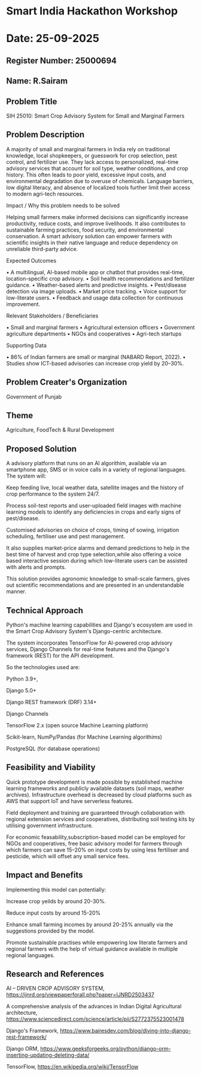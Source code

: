 # Smart India Hackathon Workshop
# Date: 25-09-2025
## Register Number: 25000694
## Name: R.Sairam
## Problem Title
SIH 25010: Smart Crop Advisory System for Small and Marginal Farmers
## Problem Description
A majority of small and marginal farmers in India rely on traditional knowledge, local shopkeepers, or guesswork for crop selection, pest control, and fertilizer use. They lack access to personalized, real-time advisory services that account for soil type, weather conditions, and crop history. This often leads to poor yield, excessive input costs, and environmental degradation due to overuse of chemicals. Language barriers, low digital literacy, and absence of localized tools further limit their access to modern agri-tech resources.

Impact / Why this problem needs to be solved

Helping small farmers make informed decisions can significantly increase productivity, reduce costs, and improve livelihoods. It also contributes to sustainable farming practices, food security, and environmental conservation. A smart advisory solution can empower farmers with scientific insights in their native language and reduce dependency on unreliable third-party advice.

Expected Outcomes

• A multilingual, AI-based mobile app or chatbot that provides real-time, location-specific crop advisory.
• Soil health recommendations and fertilizer guidance.
• Weather-based alerts and predictive insights.
• Pest/disease detection via image uploads.
• Market price tracking.
• Voice support for low-literate users.
• Feedback and usage data collection for continuous improvement.

Relevant Stakeholders / Beneficiaries

• Small and marginal farmers
• Agricultural extension officers
• Government agriculture departments
• NGOs and cooperatives
• Agri-tech startups

Supporting Data

• 86% of Indian farmers are small or marginal (NABARD Report, 2022).
• Studies show ICT-based advisories can increase crop yield by 20–30%.

## Problem Creater's Organization
Government of Punjab

## Theme
Agriculture, FoodTech & Rural Development

## Proposed Solution
A advisory platform that runs on an AI algorithim, available via an smartphone app, SMS or in voice calls in a variety of regional languages. The system will:

Keep feeding live, local weather data, satellite images and the history of crop performance to the system 24/7.

Process soil-test reports and user-uploaded field images with machine learning models to identify any deficiencies in crops and early signs of pest/disease.

Customised advisories on choice of crops, timing of sowing, irrigation scheduling, fertiliser use and pest management.

It also supplies market-price alarms and demand predictions to help in the best time of harvest and crop type selection,while also offering a voice based interactive session during which low-literate users can be assisted with alerts and prompts.

This solution provides agronomic knowledge to small-scale farmers, gives out scientific recommendations and  are presented in an understandable manner.

## Technical Approach
Python's machine learning capabilities and Django's ecosystem are used in the Smart Crop Advisory System's Django-centric architecture.

The system incorporates TensorFlow for AI-powered crop advisory services, Django Channels for real-time features and the Django's framework (REST) for the API development.

So the technologies used are:

Python 3.9+,

Django 5.0+

Django REST framework (DRF) 3.14+

Django Channels

TensorFlow 2.x (open source Machine Learning platform)

Scikit-learn, NumPy/Pandas (for Machine Learning algorithims)

PostgreSQL (for database operations)



## Feasibility and Viability
Quick prototype development is made possible by established machine learning frameworks and publicly available datasets (soil maps, weather archives).  Infrastructure overhead is decreased by cloud platforms such as AWS that support IoT and have serverless features.

Field deployment and training are guaranteed through collaboration with regional extension services and cooperatives, distributing soil testing kits by utilising government infrastructure.

For economic feasability,subscription-based model can be employed for NGOs and cooperatives, free basic advisory model for farmers through which farmers can save 15–20% on input costs by using less fertiliser and pesticide, which will offset any small service fees.

## Impact and Benefits
Implementing this model can potentially:

Increase crop yeilds by around 20-30%.

Reduce input costs by around 15-20%

Enhance small farming incomes by around 20-25% annually via the suggestions provided by the model.

Promote sustainable practises while empowering low literate farmers and regional farmers with the help of virtual guidance available in multiple regional languages.

## Research and References
AI – DRIVEN CROP ADVISORY SYSTEM, https://ijnrd.org/viewpaperforall.php?paper=IJNRD2503437

A comprehensive analysis of the advances in Indian Digital Agricultural architecture, https://www.sciencedirect.com/science/article/pii/S2772375523001478

Django's Framework, https://www.bairesdev.com/blog/diving-into-django-rest-framework/

Django ORM, https://www.geeksforgeeks.org/python/django-orm-inserting-updating-deleting-data/

TensorFlow, https://en.wikipedia.org/wiki/TensorFlow
